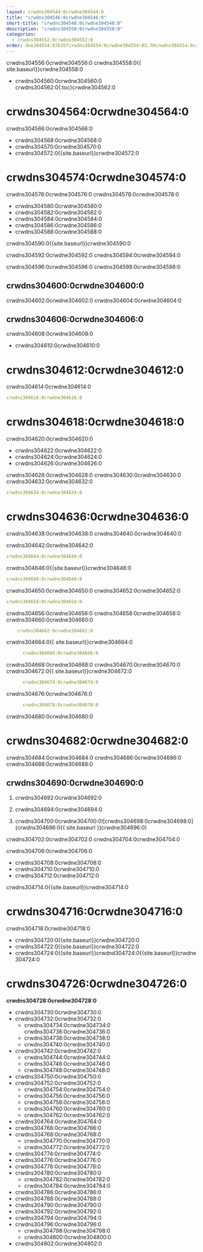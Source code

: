 ```yaml
---
layout: crwdns304544:0crwdne304544:0
title: "crwdns304546:0crwdne304546:0"
short-title: "crwdns304548:0crwdne304548:0"
description: "crwdns304550:0crwdne304550:0"
categories:
  - crwdns304552:0crwdne304552:0
order: dne304554:07635fcrwdns304554:0crwdne304554:03.70crwdns304554:0crwdne304554:006298crwdns304554:0crwdne304554:0
---
```


crwdns304556:0crwdne304556:0 crwdns304558:0{{ site.baseurl}}crwdne304558:0

* crwdns304560:0crwdne304560:0
crwdns304562:0{:toc}crwdne304562:0


# crwdns304564:0crwdne304564:0

crwdns304566:0crwdne304566:0

* crwdns304568:0crwdne304568:0
* crwdns304570:0crwdne304570:0
* crwdns304572:0{{site.baseurl}}crwdne304572:0

# crwdns304574:0crwdne304574:0

crwdns304576:0crwdne304576:0 crwdns304578:0crwdne304578:0

- crwdns304580:0crwdne304580:0
- crwdns304582:0crwdne304582:0
- crwdns304584:0crwdne304584:0
- crwdns304586:0crwdne304586:0
- crwdns304588:0crwdne304588:0

crwdns304590:0{{site.baseurl}}crwdne304590:0

crwdns304592:0crwdne304592:0 crwdns304594:0crwdne304594:0

crwdns304596:0crwdne304596:0 crwdns304598:0crwdne304598:0

## crwdns304600:0crwdne304600:0

crwdns304602:0crwdne304602:0 crwdns304604:0crwdne304604:0

## crwdns304606:0crwdne304606:0

crwdns304608:0crwdne304608:0

* crwdns304610:0crwdne304610:0

# crwdns304612:0crwdne304612:0

crwdns304614:0crwdne304614:0

```yaml
crwdns304616:0crwdne304616:0
```

# crwdns304618:0crwdne304618:0

crwdns304620:0crwdne304620:0

* crwdns304622:0crwdne304622:0
* crwdns304624:0crwdne304624:0
* crwdns304626:0crwdne304626:0

crwdns304628:0crwdne304628:0 crwdns304630:0crwdne304630:0 crwdns304632:0crwdne304632:0

```YAML
crwdns304634:0crwdne304634:0
```

# crwdns304636:0crwdne304636:0

crwdns304638:0crwdne304638:0 crwdns304640:0crwdne304640:0

crwdns304642:0crwdne304642:0

```yaml
crwdns304644:0crwdne304644:0
```

crwdns304646:0{{site.baseurl}}crwdne304646:0

```yaml
crwdns304648:0crwdne304648:0
```

crwdns304650:0crwdne304650:0 crwdns304652:0crwdne304652:0

```yaml
crwdns304654:0crwdne304654:0
```

crwdns304656:0crwdne304656:0 crwdns304658:0crwdne304658:0 crwdns304660:0crwdne304660:0

```yaml
    crwdns304662:0crwdne304662:0
```

crwdns304664:0{{ site.baseurl}}crwdne304664:0

```yaml
      crwdns304666:0crwdne304666:0
```

crwdns304668:0crwdne304668:0 crwdns304670:0crwdne304670:0 crwdns304672:0{{ site.baseurl}}crwdne304672:0

```yaml
      crwdns304674:0crwdne304674:0
```

crwdns304676:0crwdne304676:0

```yaml
      crwdns304678:0crwdne304678:0
```

crwdns304680:0crwdne304680:0

# crwdns304682:0crwdne304682:0

crwdns304684:0crwdne304684:0 crwdns304686:0crwdne304686:0 crwdns304688:0crwdne304688:0

## crwdns304690:0crwdne304690:0

1. crwdns304692:0crwdne304692:0

2. crwdns304694:0crwdne304694:0

3. crwdns304700:0crwdne304700:0![crwdns304698:0crwdne304698:0](crwdns304696:0{{ site.baseurl }}crwdne304696:0)

crwdns304702:0crwdne304702:0 crwdns304704:0crwdne304704:0

crwdns304706:0crwdne304706:0

- crwdns304708:0crwdne304708:0
- crwdns304710:0crwdne304710:0
- crwdns304712:0crwdne304712:0

crwdns304714:0{{site.baseurl}}crwdne304714:0

# crwdns304716:0crwdne304716:0

crwdns304718:0crwdne304718:0

* crwdns304720:0{{site.baseurl}}crwdne304720:0
* crwdns304722:0{{site.baseurl}}crwdne304722:0
* crwdns304724:0{{site.baseurl}}crwdnd304724:0{{site.baseurl}}crwdne304724:0

# crwdns304726:0crwdne304726:0

**crwdns304728:0crwdne304728:0**

* crwdns304730:0crwdne304730:0
* crwdns304732:0crwdne304732:0
    * crwdns304734:0crwdne304734:0 crwdns304736:0crwdne304736:0
    * crwdns304738:0crwdne304738:0
    * crwdns304740:0crwdne304740:0
* crwdns304742:0crwdne304742:0
    * crwdns304744:0crwdne304744:0
    * crwdns304746:0crwdne304746:0
    * crwdns304748:0crwdne304748:0
* crwdns304750:0crwdne304750:0
* crwdns304752:0crwdne304752:0
    * crwdns304754:0crwdne304754:0
    * crwdns304756:0crwdne304756:0
    * crwdns304758:0crwdne304758:0
    * crwdns304760:0crwdne304760:0
    * crwdns304762:0crwdne304762:0
* crwdns304764:0crwdne304764:0
* crwdns304766:0crwdne304766:0
* crwdns304768:0crwdne304768:0
    * crwdns304770:0crwdne304770:0
    * crwdns304772:0crwdne304772:0
* crwdns304774:0crwdne304774:0
* crwdns304776:0crwdne304776:0
* crwdns304778:0crwdne304778:0
* crwdns304780:0crwdne304780:0
    * crwdns304782:0crwdne304782:0
    * crwdns304784:0crwdne304784:0
* crwdns304786:0crwdne304786:0
* crwdns304788:0crwdne304788:0
* crwdns304790:0crwdne304790:0
* crwdns304792:0crwdne304792:0
* crwdns304794:0crwdne304794:0
* crwdns304796:0crwdne304796:0
    * crwdns304798:0crwdne304798:0
    * crwdns304800:0crwdne304800:0
* crwdns304802:0crwdne304802:0
